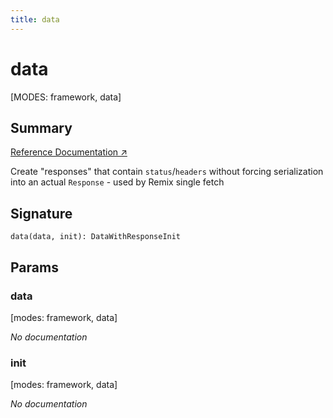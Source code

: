 ```yaml
---
title: data
---
```


# data

[MODES: framework, data]

## Summary

[Reference Documentation ↗](https://api.reactrouter.com/v7/functions/react_router.data.html)

Create "responses" that contain `status`/`headers` without forcing
serialization into an actual `Response` - used by Remix single fetch

## Signature

```tsx
data(data, init): DataWithResponseInit
```

## Params

### data

[modes: framework, data]

_No documentation_

### init

[modes: framework, data]

_No documentation_
